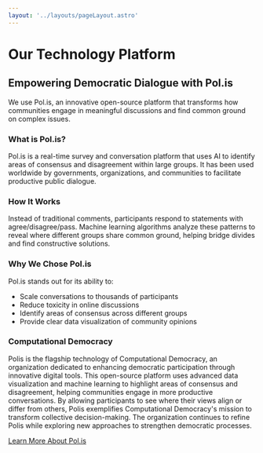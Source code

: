 ```yaml
---
layout: '../layouts/pageLayout.astro'
---
```


# Our Technology Platform

## Empowering Democratic Dialogue with Pol.is

We use Pol.is, an innovative open-source platform that transforms how communities engage in meaningful discussions and find common ground on complex issues.

### What is Pol.is?

Pol.is is a real-time survey and conversation platform that uses AI to identify areas of consensus and disagreement within large groups. It has been used worldwide by governments, organizations, and communities to facilitate productive public dialogue.

### How It Works

Instead of traditional comments, participants respond to statements with agree/disagree/pass. Machine learning algorithms analyze these patterns to reveal where different groups share common ground, helping bridge divides and find constructive solutions.

### Why We Chose Pol.is

Pol.is stands out for its ability to:

- Scale conversations to thousands of participants
- Reduce toxicity in online discussions
- Identify areas of consensus across different groups
- Provide clear data visualization of community opinions

### Computational Democracy

Polis is the flagship technology of Computational Democracy, an organization dedicated to enhancing democratic participation through innovative digital tools. This open-source platform uses advanced data visualization and machine learning to highlight areas of consensus and disagreement, helping communities engage in more productive conversations. By allowing participants to see where their views align or differ from others, Polis exemplifies Computational Democracy's mission to transform collective decision-making. The organization continues to refine Polis while exploring new approaches to strengthen democratic processes.

[Learn More About Pol.is](https://compdemocracy.org/Polis/)
